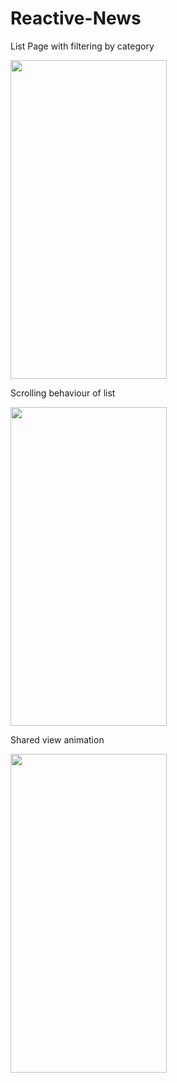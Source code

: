 # Reactive-News
List Page with filtering by category
<!-- ![](https://github.com/RajatChandel/Reactive-News/blob/master/List.gif) -->

<img src="https://github.com/RajatChandel/Reactive-News/blob/master/List.gif" width="250" height="510"/>

Scrolling behaviour of list

<img src="https://github.com/RajatChandel/Reactive-News/blob/master/scroll_2.gif" width="250" height="510"/>

Shared view animation

<img src="https://github.com/RajatChandel/Reactive-News/blob/master/shared_2.gif" width="250" height="510"/>
